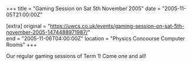 +++
title = "Gaming Session on Sat 5th November 2005"
date = "2005-11-05T21:00:00Z"

[extra]
original = "https://uwcs.co.uk/events/gaming-session-on-sat-5th-november-2005-1474488971987/"    
end = "2005-11-06T04:00:00Z"
location = "Physics Concourse Computer Rooms"
+++

Our regular gaming sessions of Term 1\! Come one and all\!

